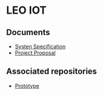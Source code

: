 # LEO IOT

## Documents

- [Systen Specification](https://2021-4ahitm-itp.github.io/01-project-proposal-school-iot/)
- [Project Proposal](https://2021-4ahitm-itp.github.io/01-project-proposal-school-iot/Proposal)

## Associated repositories

- [Prototype](https://github.com/QuirinEcker/quarkus-mqtt)
